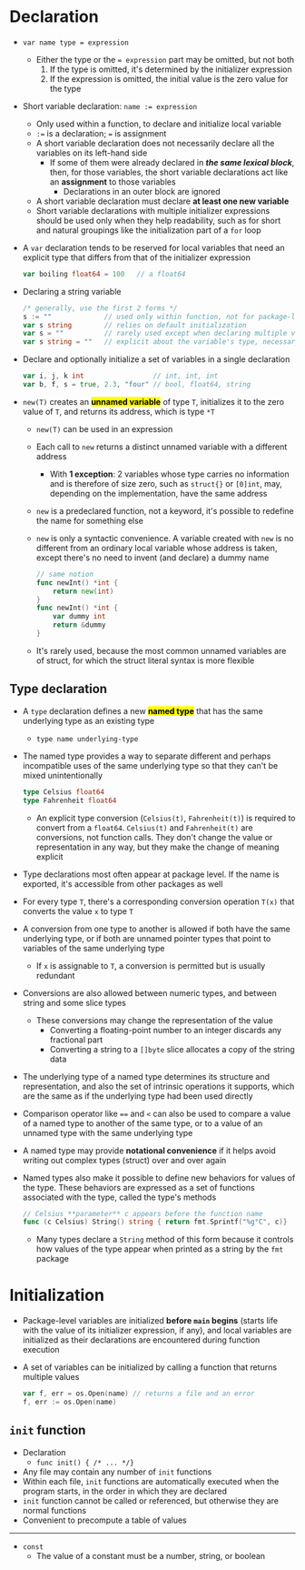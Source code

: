 # Declaration
- `var name type = expression`
    - Either the type or the `= expression` part may be omitted, but not both
        1. If the type is omitted, it's determined by the initializer expression
        2. If the expression is omitted, the initial value is the zero value for the type
- Short variable declaration: `name := expression`
    - Only used within a function, to declare and initialize local variable
    - `:=` is a declaration; `=` is assignment
    - A short variable declaration does not necessarily declare all the variables on its left-hand side
        - If some of them were already declared in ***the same lexical block***, then, for those variables, the short variable declarations act like an **assignment** to those variables
            - Declarations in an outer block are ignored
    - A short variable declaration must declare **at least one new variable**
    - Short variable declarations with multiple initializer expressions should be used only when they help readability, such as for short and natural groupings like the initialization part of a `for` loop
- A `var` declaration tends to be reserved for local variables that need an explicit type that differs from that of the initializer expression

    ```go
    var boiling float64 = 100   // a float64
    ```

- Declaring a string variable

    ```go
    /* generally, use the first 2 forms */
    s := ""             // used only within function, not for package-level variables
    var s string        // relies on default initialization
    var s = ""          // rarely used except when declaring multiple variables
    var s string = ""   // explicit about the variable's type, necessary when it is not the same as that of the initial value
    ```

- Declare and optionally initialize a set of variables in a single declaration

    ```go
    var i, j, k int                 // int, int, int
    var b, f, s = true, 2.3, "four" // bool, float64, string
    ```

- `new(T)` creates an <mark>**unnamed variable**</mark> of type `T`, initializes it to the zero value of `T`, and returns its address, which is type `*T`
    - `new(T)` can be used in an expression
    - Each call to `new` returns a distinct unnamed variable with a different address
        - With **1 exception**: 2 variables whose type carries no information and is therefore of size zero, such as `struct{}` or `[0]int`, may, depending on the implementation, have the same address
    - `new` is a predeclared function, not a keyword, it's possible to redefine the name for something else
    - `new` is only a syntactic convenience. A variable created with `new` is no different from an ordinary local variable whose address is taken, except there's no need to invent (and declare) a dummy name

        ```go
        // same notion
        func newInt() *int {
            return new(int)
        }
        func newInt() *int {
            var dummy int
            return &dummy
        }
        ```

    - It's rarely used, because the most common unnamed variables are of struct, for which the struct literal syntax is more flexible
## Type declaration
- A `type` declaration defines a new **<mark>named type**</mark> that has the same underlying type as an existing type
    - `type name underlying-type`
- The named type provides a way to separate different and perhaps incompatible uses of the same underlying type so that they can't be mixed unintentionally

    ```go
    type Celsius float64
    type Fahrenheit float64
    ```

    - An explicit type conversion (`Celsius(t)`, `Fahrenheit(t)`) is required to convert from a `float64`. `Celsius(t)` and `Fahrenheit(t)` are conversions, not function calls. They don't change the value or representation in any way, but they make the change of meaning explicit
- Type declarations most often appear at package level. If the name is exported, it's accessible from other packages as well
- For every type `T`, there's a corresponding conversion operation `T(x)` that converts the value `x` to type `T`
- A conversion from one type to another is allowed if both have the same underlying type, or if both are unnamed pointer types that point to variables of the same underlying type
    - If `x` is assignable to `T`, a conversion is permitted but is usually redundant
- Conversions are also allowed between numeric types, and between string and some slice types
    - These conversions may change the representation of the value
        - Converting a floating-point number to an integer discards any fractional part
        - Converting a string to a `[]byte` slice allocates a copy of the string data
- The underlying type of a named type determines its structure and representation, and also the set of intrinsic operations it supports, which are the same as if the underlying type had been used directly
- Comparison operator like `==` and `<` can also be used to compare a value of a named type to another of the same type, or to a value of an unnamed type with the same underlying type
- A named type may provide **notational convenience** if it helps avoid writing out complex types (struct) over and over again
- Named types also make it possible to define new behaviors for values of the type. These behaviors are expressed as a set of functions associated with the type, called the type's methods

    ```go
    // Celsius **parameter** c appears before the function name
    func (c Celsius) String() string { return fmt.Sprintf("%g°C", c)}
    ```

    - Many types declare a `String` method of this form because it controls how values of the type appear when printed as a string by the `fmt` package
# Initialization
- Package-level variables are initialized **before `main` begins** (starts life with the value of its initializer expression, if any), and local variables are initialized as their declarations are encountered during function execution
- A set of variables can be initialized by calling a function that returns multiple values

    ```go
    var f, err = os.Open(name) // returns a file and an error
    f, err := os.Open(name)
    ```

## `init` function
- Declaration
    - `func init() { /* ... */}`
- Any file may contain any number of `init` functions
- Within each file, `init` functions are automatically executed when the program starts, in the order in which they are declared
- `init` function cannot be called or referenced, but otherwise they are normal functions
- Convenient to precompute a table of values
---
- `const`
    - The value of a constant must be a number, string, or boolean